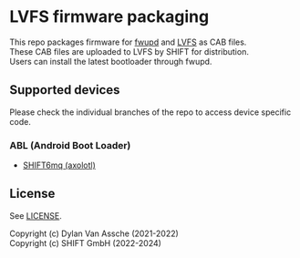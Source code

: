 # LVFS firmware packaging

This repo packages firmware for [fwupd](https://fwupd.org) and [LVFS](https://fwupd.org/lvfs) as CAB files.<br>
These CAB files are uploaded to LVFS by SHIFT for distribution.<br>
Users can install the latest bootloader through fwupd.

## Supported devices

Please check the individual branches of the repo to access device specific code.

### ABL (Android Boot Loader)

- [SHIFT6mq (axolotl)](https://github.com/SHIFTPHONES/fwupd_packaging/tree/axolotl/abl)

## License

See [LICENSE](./LICENSE).

Copyright (c) Dylan Van Assche (2021-2022)<br>
Copyright (c) SHIFT GmbH (2022-2024)
